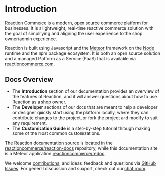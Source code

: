 # Introduction
Reaction Commerce is a modern, open source commerce platform for businesses. It is a lightweight, real-time reactive commerce solution with the goal of simplifying and aligning the user experience to the shop owner/admin experience.

Reaction is built using Javascript and the [Meteor](https://meteor.com) framework on the [Node](https://nodejs.org) runtime and the npm package ecosystem. It is both an open source solution and a managed Platform as a Service (PaaS) that is available via [reactioncommerce.com](https://reactioncommerce.com).

## Docs Overview
- The **Introduction** section of our documentation provides an overview of the features of Reaction, and it will answer questions about how to use Reaction as a shop owner.
- The  **Developer** sections of our docs that are meant to help a developer or designer quickly start using the platform locally, where they can contribute changes to the project, or fork the project and modify to suit any requirement. 
- The **Customization Guide** is a step-by-step tutorial through making some of the most common customizations.

The Reaction documentation source is located in the [reactioncommerce/reaction-docs](https://github.com/reactioncommerce/reaction-docs) repository, while this documentation site is a Meteor application [reactioncommerce/redoc](https://github.com/reactioncommerce/redoc).

We welcome [contributions](https://reactioncommerce.com/contributors), and ideas, feedback and questions via [GitHub Issues](https://github.com/reactioncommerce/reaction/issues?state=open). For general discussion and support, check out our [chat room](https://gitter.im/reactioncommerce/reaction).
